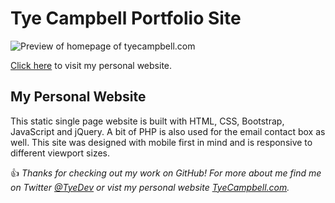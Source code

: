 # Tye Campbell Portfolio Site

![Preview of homepage of tyecampbell.com](docs/preview.gif)

[Click here](https://www.tyecampbell.com) to visit my personal website. 

## My Personal Website

This static single page website is built with HTML, CSS, Bootstrap, JavaScript and jQuery. A bit of PHP is also used for the email contact box as well. This site was designed with mobile first in mind and is responsive to different viewport sizes. 


:thumbsup: *Thanks for checking out my work on GitHub! For more about me find me on Twitter [@TyeDev](https://twitter.com/tyedev) or vist my personal website [TyeCampbell.com](www.TyeCampbell.com).*

